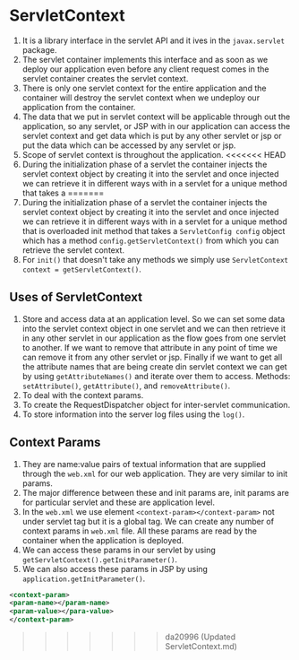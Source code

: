 # ServletContext

1. It is a library interface in the servlet API and it ives in the `javax.servlet` package.
2. The servlet container implements this interface and as soon as we deploy our application even before any client request comes in the servlet container creates the servlet context.
3. There is only one servlet context for the entire application and the container will destroy the servlet context when we undeploy our application from the container.
4. The data that we put in servlet context will be applicable through out the application, so any servlet, or JSP with in our application can access the servlet context and get data which is put by any other servlet or jsp or put the data which can be accessed by any servlet or jsp.
5. Scope of servlet context is throughout the application.
<<<<<<< HEAD
6. During the initialization phase of a servlet the container injects the servlet context object by creating it into the servlet and once injected we can retrieve it in different ways with in a servlet for a unique method that takes a
=======
6. During the initialization phase of a servlet the container injects the servlet context object by creating it into the servlet and once injected we can retrieve it in different ways with in a servlet for a unique method that is overloaded init method that takes a `ServletConfig config` object which has a method `config.getServletContext()` from which you can retrieve the servlet context.
7. For `init()` that doesn't take any methods we simply use `ServletContext context = getServletContext()`.

## Uses of ServletContext

1. Store and access data at an application level. So we can set some data into the servlet context object in one servlet and we can then retrieve it in any other servlet in our application as the flow goes from one servlet to another. If we want to remove that attribute in any point of time we can remove it from any other servlet or jsp. Finally if we want to get all the attribute names that are being create din servlet context we can get by using `getAttributeNames()` and iterate over them to access. Methods: `setAttribute()`, `getAttribute()`, and `removeAttribute()`.
2. To deal with the context params.
3. To create the RequestDispatcher object for inter-servlet communication.
4. To store information into the server log files using the `log()`.

## Context Params

1. They are name:value pairs of textual information that are supplied through the `web.xml` for our web application. They are very similar to init params.
2. The major difference between these and init params are, init params are for particular servlet and these are application level.
3. In the `web.xml` we use element `<context-param></context-param>` not under servlet tag but it is a global tag. We can create any number of context params in `web.xml` file. All these params are read by the container when the application is deployed.
4. We can access these params in our servlet by using `getServletContext().getInitParameter()`.
5. We can also access these params in JSP by using `application.getInitParameter()`.

```xml
<context-param>
<param-name></param-name>
<param-value></para-value>
</context-param>
```
>>>>>>> da20996 (Updated ServletContext.md)
